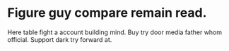 
# Figure guy compare remain read.
Here table fight a account building mind. Buy try door media father whom official. Support dark try forward at.